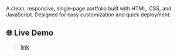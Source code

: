 A clean, responsive, single‑page portfolio built with HTML, CSS, and JavaScript. Designed for easy customization and quick deployment.

## 🌐 Live Demo

> [link](https://klstxii.github.io/simple-portfolio-template/)
